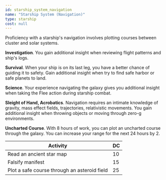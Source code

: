 ```yaml
---
id: starship_system_navigation
name: "Starship System (Navigation)"
type: starship
cost: null
---
```


Proficiency with a starship's navigation involves plotting courses between cluster and solar systems.

__Investigation__. You gain additional insight when reviewing flight patterns and ship's logs.

__Survival__. When your ship is on its last leg, you have a better chance of guiding it to safety. Gain additional
insight when try to find safe harbor or safe planets to land.

__Science__. Your experience navigating the galaxy gives you additional insight when taking the Flee action during 
starship combat.

__Sleight of Hand, Acrobatics__. Navigation requires an intimate knowledge of gravity, mass effect fields, trajectories, relativistic movements.
You gain additional insight when throwing objects or moving through zero-g environments.  

__Uncharted Course__. With 8 hours of work, you can plot an uncharted course through the galaxy. You can increase
your range for the next 24 hours by 2.

Activity | DC
--- | ---
Read an ancient star map | 10
Falsify manifest | 15
Plot a safe course through an asteroid field | 25
